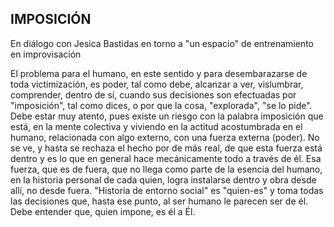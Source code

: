 ## IMPOSICIÓN

En diálogo con Jesica Bastidas en torno a "un espacio" de entrenamiento en improvisación

El problema para el humano, en este sentido y para desembarazarse de toda victimización, es poder, tal como debe, alcanzar a ver, vislumbrar, comprender, dentro de sí, cuando sus decisiones son efectuadas por "imposición", tal como dices, o por que la cosa, "explorada", "se lo pide". Debe estar muy atento, pues existe un riesgo con la palabra imposición que está, en la mente colectiva y viviendo en la actitud acostumbrada en el humano, relacionada con algo externo, con una fuerza externa (poder). No se ve, y hasta se rechaza el hecho por de más real, de que esta fuerza está dentro y es lo que en general hace mecánicamente todo a través de él.
Esa fuerza, que es de fuera, que no llega como parte de la esencia del humano, en la historia personal de cada quien, logra instalarse dentro y obra desde allí, no desde fuera.
"Historia de entorno social" es "quien-es" y toma todas las decisiones que, hasta ese punto, al ser humano le parecen ser de él.
Debe entender que, quien impone, es él a Él.
